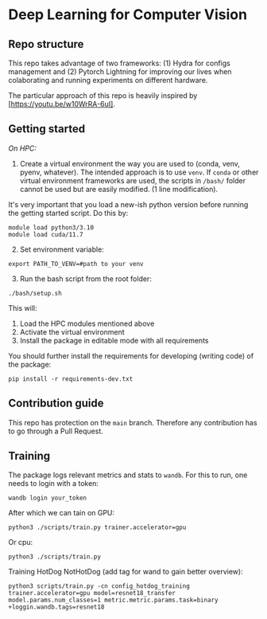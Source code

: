 # Deep Learning for Computer Vision

## Repo structure
This repo takes advantage of two frameworks: (1) Hydra for configs management and (2) Pytorch Lightning for improving our lives when colaborating and running experiments on different hardware. 

The particular approach of this repo is heavily inspired by [https://youtu.be/w10WrRA-6uI].

## Getting started 
*On HPC:*
1. Create a virtual environment the way you are used to (conda, venv, pyenv, whatever). 
The intended approach is to use `venv`. If `conda` or other virtual environment frameworks are used, the scripts in `/bash/` folder cannot be used but are easily modified. (1 line modification). 

It's very important that you load a new-ish python version before running the getting started script. Do this by: 
```
module load python3/3.10
module load cuda/11.7
```

2. Set environment variable:
```{bash}
export PATH_TO_VENV=#path to your venv
```

3. Run the bash script from the root folder:
```{bash}
./bash/setup.sh
```

This will:
1. Load the HPC modules mentioned above
2. Activate the virtual environment
3. Install the package in editable mode with all requirements

You should further install the requirements for developing (writing code) of the package:
```{bash}
pip install -r requirements-dev.txt
```

## Contribution guide

This repo has protection on the ``main`` branch. Therefore any contribution has to go through a Pull Request. 

## Training

The package logs relevant metrics and stats to `wandb`. For this to run, one needs to login with a token: 
```{bash}
wandb login your_token
```

After which we can tain on GPU: 
```{bash}
python3 ./scripts/train.py trainer.accelerator=gpu
```

Or cpu: 
```{bash}
python3 ./scripts/train.py
```

Training HotDog NotHotDog (add tag for wand to gain better overview):
```{bash}
python3 scripts/train.py -cn config_hotdog_training trainer.accelerator=gpu model=resnet18_transfer model.params.num_classes=1 metric.metric.params.task=binary +loggin.wandb.tags=resnet18
```